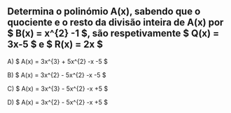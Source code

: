 ## Determina o polinómio A(x), sabendo que o quociente e o resto da divisão inteira de A(x) por $  B(x) = x^{2} -1 $, são respetivamente $ Q(x) = 3x-5 $  e $  R(x) = 2x $

A) $ A(x) = 3x^{3} + 5x^{2} -x -5  $

B) $ A(x) = 3x^{2} - 5x^{2} -x -5 $ 
 
C) $ A(x) = 3x^{3} - 5x^{2} -x +5 $

D) $ A(x) = 3x^{2} - 5x^{2} -x +5 $